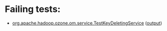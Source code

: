 # Failing tests: 

 * [org.apache.hadoop.ozone.om.service.TestKeyDeletingService](hadoop-ozone/ozone-manager/org.apache.hadoop.ozone.om.service.TestKeyDeletingService.txt) ([output](hadoop-ozone/ozone-manager/org.apache.hadoop.ozone.om.service.TestKeyDeletingService-output.txt))
